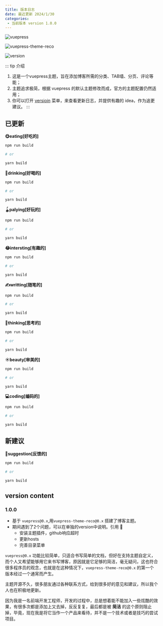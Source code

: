 ```yaml
---
title: 版本日志 
date: 最近更新 2024/1/30 
categories:
 - 当前版本 version 1.0.0
---
```



![vuepress](https://img.shields.io/badge/vuepress-0.14.8-brightgreen.svg)

![vuepress-theme-reco](https://img.shields.io/badge/vuepress--theme--reco-2.0.0--rc.5-orange.svg)

![version](https://img.shields.io/badge/version-1.0.0-blue.svg)

::: tip 介绍
1. 这是一个vuepress主题，旨在添加博客所需的分类、TAB墙、分页、评论等能；<br>
2. 主题追求极简，根据 vuepress 的默认主题修改而成，官方的主题配置仍然适用；<br>
3. 你可以打开 [versioin](/blogs/version/index/) 菜单，来查看更新日志，并提供有趣的 idea，作为追更建议。
:::


## 已更新

**😋eating[好吃的]**
```bash
npm run build

# or

yarn build
```
**🍷drinking[好喝的]**
```bash
npm run build

# or

yarn build
```
**🪀palying[好玩的]**
```bash
npm run build

# or

yarn build
```
**😂intersting[有趣的]**
```bash
npm run build

# or

yarn build
```
**✍️writting[随笔的]**
```bash
npm run build

# or

yarn build
```
**🤔thinking[思考的]**
```bash
npm run build

# or

yarn build
```
**☀️beauty[审美的]**
```bash
npm run build

# or

yarn build
```
**💻coding[编码的]**
```bash
npm run build

# or

yarn build
```

## 新建议

**🙋suggestion[反馈的]**
```bash
npm run build

# or

yarn build
```
## version content

### 1.0.0

- 基于 `vuepress@0.x`,用`vuepress-theme-reco@0.x` 搭建了博客主题。
- 期间遇到了2个问题，可以在单独的version中说明。引用 📝
    - 安装主题插件，github响应超时
    - 更新hosts
    - 完善目录菜单

`vuepress@0.x` 功能比较简单，只适合书写简单的文档，但好在支持主题自定义，而个人又希望能够用它来书写博客，原因就是它足够的简洁，毫无疑问，这也符合很多程序员的观念，也就是在这种情况下，`vuepress-theme-reco@0.x` 的第一个版本经过一个通宵而产生。

主题开源不久，很多朋友通过各种联系方式，给到很多好的意见和建议，所以我个人也在积极地更新。

因为我是一名前端开发工程师，开发的过程中，总是想着能不能加入一些炫酷的效果，有很多次都是添加上又去掉，反反复复，最后都是被 **简洁** 的这个原则阻止掉，毕竟，现在我是将它当作一个产品来看待，并不是一个技术或者是技巧的尝试项目。
